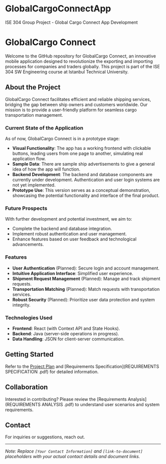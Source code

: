 # GlobalCargoConnectApp
ISE 304 Group Project - Global Cargo Connect App Development

# GlobalCargo Connect

Welcome to the GitHub repository for GlobalCargo Connect, an innovative mobile application designed to revolutionize the exporting and importing processes for companies and traders globally. This project is part of the ISE 304 SW Engineering course at Istanbul Technical University.

## About the Project

GlobalCargo Connect facilitates efficient and reliable shipping services, bridging the gap between ship owners and customers worldwide. Our mission is to provide a user-friendly platform for seamless cargo transportation management.

### Current State of the Application

As of now, GlobalCargo Connect is in a prototype stage:
- **Visual Functionality**: The app has a working frontend with clickable buttons, leading users from one page to another, simulating real application flow.
- **Sample Data**: There are sample ship advertisements to give a general idea of how the app will function.
- **Backend Development**: The backend and database components are currently under development. Authentication and user login systems are not yet implemented.
- **Prototype Use**: This version serves as a conceptual demonstration, showcasing the potential functionality and interface of the final product.

### Future Prospects

With further development and potential investment, we aim to:
- Complete the backend and database integration.
- Implement robust authentication and user management.
- Enhance features based on user feedback and technological advancements.

### Features

- **User Authentication** (Planned): Secure login and account management.
- **Intuitive Application Interface**: Simplified user experience.
- **Shipment Request Management** (Planned): Manage and track shipment requests.
- **Transportation Matching** (Planned): Match requests with transportation services.
- **Robust Security** (Planned): Prioritize user data protection and system integrity.

### Technologies Used

- **Frontend**: React (with Context API and State Hooks).
- **Backend**: Java (server-side operations in progress).
- **Data Handling**: JSON for client-server communication.

## Getting Started

Refer to the [Project Plan](PROJECT_PLAN_ISE304.pdf) and [Requirements Specification](REQUIREMENTS SPECIFICATION .pdf) for detailed information.

## Collaboration

Interested in contributing? Please review the [Requirements Analysis](REQUIREMENTS ANALYSIS .pdf) to understand user scenarios and system requirements.

## Contact

For inquiries or suggestions, reach out.

---

*Note: Replace `[Your Contact Information]` and `[link-to-document]` placeholders with your actual contact details and document links.*
